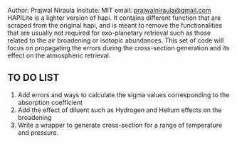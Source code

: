 
Author: Prajwal Niraula
Insitute: MIT
email: prajwalniraula@gmail.com
HAPILite is a lighter version of hapi. It contains different function that are scraped from the original hapi, and is meant to remove the functionalities that are usually not required for exo-planetary retrieval such as those related to the air broadening or isotopic abundances. This set of code will focus on propagating the errors during the cross-section generation and its effect on the atmospheric retrieval.

TO DO LIST
-------------------
  1. Add errors and ways to calculate the sigma values corresponding to the absorption coefficient
  2. Add the effect of diluent such as Hydrogen and Helium effects on the broadening
  3. Write a wrapper to generate cross-section for a range of temperature and pressure.
	

